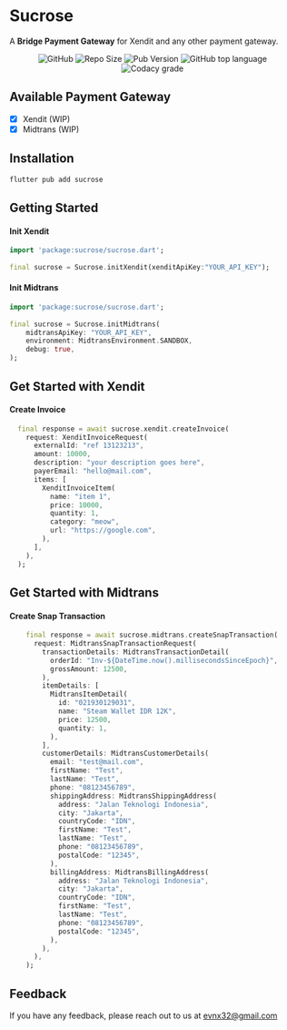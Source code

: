 
# Sucrose

A **Bridge Payment Gateway** for Xendit and any other payment gateway.

<p align="center">
    <img alt="GitHub" src="https://img.shields.io/github/license/evnx32/sucrose?style=flat"></a>
    <img src="https://img.shields.io/github/repo-size/evnx32/sucrose" alt="Repo Size" /></a>
    <img alt="Pub Version" src="https://img.shields.io/pub/v/sucrose">
    <img alt="GitHub top language" src="https://img.shields.io/github/languages/top/evnx32/sucrose">
    <img alt="Codacy grade" src="https://img.shields.io/codacy/grade/50dbfa9009ce4cac8f76064077704738">
</p>



## Available Payment Gateway
- [x]   Xendit (WIP)
- [x]   Midtrans (WIP)

## Installation

```bash
flutter pub add sucrose
```
    
## Getting Started

#### Init Xendit
```dart
import 'package:sucrose/sucrose.dart';
    
final sucrose = Sucrose.initXendit(xenditApiKey:"YOUR_API_KEY");
```

#### Init Midtrans
```dart
import 'package:sucrose/sucrose.dart';
    
final sucrose = Sucrose.initMidtrans(
    midtransApiKey: "YOUR_API_KEY",
    environment: MidtransEnvironment.SANDBOX,
    debug: true,
);

```


## Get Started with Xendit


#### Create Invoice
```dart
  final response = await sucrose.xendit.createInvoice(
    request: XenditInvoiceRequest(
      externalId: "ref 13123213",
      amount: 10000,
      description: "your description goes here",
      payerEmail: "hello@mail.com",
      items: [
        XenditInvoiceItem(
          name: "item 1",
          price: 10000,
          quantity: 1,
          category: "meow",
          url: "https://google.com",
        ),
      ],
    ),
  );
```

## Get Started with Midtrans

#### Create Snap Transaction
```dart
    final response = await sucrose.midtrans.createSnapTransaction(
      request: MidtransSnapTransactionRequest(
        transactionDetails: MidtransTransactionDetail(
          orderId: "Inv-${DateTime.now().millisecondsSinceEpoch}",
          grossAmount: 12500,
        ),
        itemDetails: [
          MidtransItemDetail(
            id: "021930129031",
            name: "Steam Wallet IDR 12K",
            price: 12500,
            quantity: 1,
          ),
        ],
        customerDetails: MidtransCustomerDetails(
          email: "test@mail.com",
          firstName: "Test",
          lastName: "Test",
          phone: "08123456789",
          shippingAddress: MidtransShippingAddress(
            address: "Jalan Teknologi Indonesia",
            city: "Jakarta",
            countryCode: "IDN",
            firstName: "Test",
            lastName: "Test",
            phone: "08123456789",
            postalCode: "12345",
          ),
          billingAddress: MidtransBillingAddress(
            address: "Jalan Teknologi Indonesia",
            city: "Jakarta",
            countryCode: "IDN",
            firstName: "Test",
            lastName: "Test",
            phone: "08123456789",
            postalCode: "12345",
          ),
        ),
      ),
    );
```


## Feedback

If you have any feedback, please reach out to us at evnx32@gmail.com
